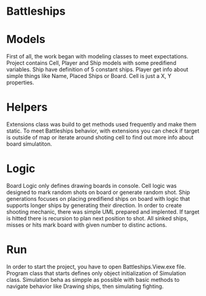 # Battleships

# Models

First of all, the work began with modeling classes to meet expectations. Project contains Cell, Player and Ship models with some predifiend variables. Ship have definition of 5 constant ships. Player get info about simple things like Name, Placed Ships or Board.
Cell is just a X, Y properties.

# Helpers

Extensions class was build to get methods used frequently and make them static. To meet Battleships behavior, with extensions you can check if target is outside of map or iterate around shoting cell to find out more info about board simulatiton.

# Logic

Board Logic only defines drawing boards in console. Cell logic was designed to mark random shots on board or generate random shot. Ship generations focuses on placing predifiend ships on board with logic that supports longer ships by generating their direction. In order to create shooting mechanic, there was simple UML prepared and implented. If target is hitted there is recursion to plan next position to shot. All sinked ships, misses or hits mark board with given number to distinc actions.


# Run

In order to start the project, you have to open Battleships.View.exe file. Program class that starts defines only object initialization of Simulation class. Simulation beha as simpple as possible with basic methods to navigate behavior like Drawing ships, then simulating fighting.
